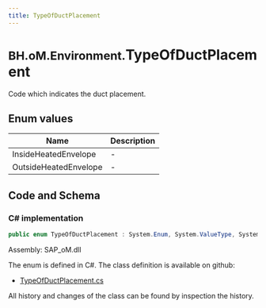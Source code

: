 ```yaml
---
title: TypeOfDuctPlacement
---
```


# <small>BH.oM.Environment.</small>**TypeOfDuctPlacement**

Code which indicates the duct placement.

## Enum values

| Name            | Description                                                    |
|-----------------|----------------------------------------------------------------|
| InsideHeatedEnvelope |  -  |
| OutsideHeatedEnvelope |  -  |


## Code and Schema

### C# implementation

``` C# title="C#"
public enum TypeOfDuctPlacement : System.Enum, System.ValueType, System.IComparable, System.ISpanFormattable, System.IFormattable, System.IConvertible
```

Assembly: SAP_oM.dll

The enum is defined in C#. The class definition is available on github:

- [TypeOfDuctPlacement.cs](https://github.com/BHoM/SAP_Toolkit/blob/develop/SAP_oM/Enums\TypeOfDuctPlacement.cs)

All history and changes of the class can be found by inspection the history.
